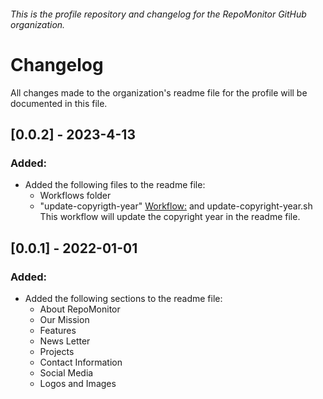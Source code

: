 ###### This is the profile repository and changelog for the RepoMonitor GitHub organization.

# Changelog
All changes made to the organization's readme file for the profile will be documented in this file.



## [0.0.2] - 2023-4-13
### Added:
- Added the following files to the readme file:
    - Workflows folder 
    - "update-copyrigth-year" [Workflow:](.github/workflows/update-copyright-year.yml) and update-copyright-year.sh This workflow will update the copyright year in the readme file. 

## [0.0.1] - 2022-01-01
### Added:
 - Added the following sections to the readme file:
    - About RepoMonitor
    - Our Mission
    - Features
    - News Letter
    - Projects
    - Contact Information
    - Social Media
    - Logos and Images






<!-- Tags 
### Added: for new features.
### Changed: for changes in existing functionality.
### Deprecated: for soon-to-be removed features.
### Removed: for now removed features.
### Fixed: for any bug fixes.
### Security: in case of vulnerabilities.
all the dates are @Year-Month-Day
-->

<!-- Eg ## [Unreleased]
@link to no change logs links Github | Keep an Unreleased section at the top to track upcoming changes. -->